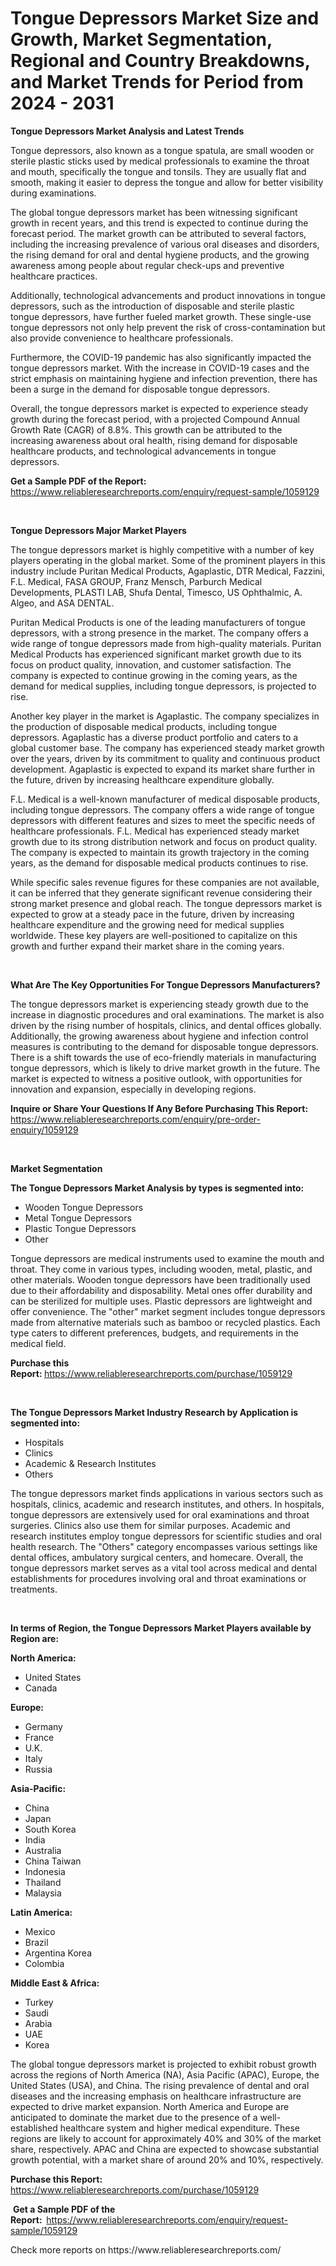 <p><h1>Tongue Depressors Market Size and Growth, Market Segmentation, Regional and Country Breakdowns, and Market Trends for Period from 2024 -  2031</h1></p><p><strong>Tongue Depressors Market Analysis and Latest Trends</strong></p>
<p><p>Tongue depressors, also known as a tongue spatula, are small wooden or sterile plastic sticks used by medical professionals to examine the throat and mouth, specifically the tongue and tonsils. They are usually flat and smooth, making it easier to depress the tongue and allow for better visibility during examinations.</p><p>The global tongue depressors market has been witnessing significant growth in recent years, and this trend is expected to continue during the forecast period. The market growth can be attributed to several factors, including the increasing prevalence of various oral diseases and disorders, the rising demand for oral and dental hygiene products, and the growing awareness among people about regular check-ups and preventive healthcare practices.</p><p>Additionally, technological advancements and product innovations in tongue depressors, such as the introduction of disposable and sterile plastic tongue depressors, have further fueled market growth. These single-use tongue depressors not only help prevent the risk of cross-contamination but also provide convenience to healthcare professionals.</p><p>Furthermore, the COVID-19 pandemic has also significantly impacted the tongue depressors market. With the increase in COVID-19 cases and the strict emphasis on maintaining hygiene and infection prevention, there has been a surge in the demand for disposable tongue depressors.</p><p>Overall, the tongue depressors market is expected to experience steady growth during the forecast period, with a projected Compound Annual Growth Rate (CAGR) of 8.8%. This growth can be attributed to the increasing awareness about oral health, rising demand for disposable healthcare products, and technological advancements in tongue depressors.</p></p>
<p><strong>Get a Sample PDF of the Report:&nbsp;</strong> <a href="https://www.reliableresearchreports.com/enquiry/request-sample/1059129">https://www.reliableresearchreports.com/enquiry/request-sample/1059129</a></p>
<p>&nbsp;</p>
<p><strong>Tongue Depressors Major Market Players</strong></p>
<p><p>The tongue depressors market is highly competitive with a number of key players operating in the global market. Some of the prominent players in this industry include Puritan Medical Products, Agaplastic, DTR Medical, Fazzini, F.L. Medical, FASA GROUP, Franz Mensch, Parburch Medical Developments, PLASTI LAB, Shufa Dental, Timesco, US Ophthalmic, A. Algeo, and ASA DENTAL.</p><p>Puritan Medical Products is one of the leading manufacturers of tongue depressors, with a strong presence in the market. The company offers a wide range of tongue depressors made from high-quality materials. Puritan Medical Products has experienced significant market growth due to its focus on product quality, innovation, and customer satisfaction. The company is expected to continue growing in the coming years, as the demand for medical supplies, including tongue depressors, is projected to rise.</p><p>Another key player in the market is Agaplastic. The company specializes in the production of disposable medical products, including tongue depressors. Agaplastic has a diverse product portfolio and caters to a global customer base. The company has experienced steady market growth over the years, driven by its commitment to quality and continuous product development. Agaplastic is expected to expand its market share further in the future, driven by increasing healthcare expenditure globally.</p><p>F.L. Medical is a well-known manufacturer of medical disposable products, including tongue depressors. The company offers a wide range of tongue depressors with different features and sizes to meet the specific needs of healthcare professionals. F.L. Medical has experienced steady market growth due to its strong distribution network and focus on product quality. The company is expected to maintain its growth trajectory in the coming years, as the demand for disposable medical products continues to rise.</p><p>While specific sales revenue figures for these companies are not available, it can be inferred that they generate significant revenue considering their strong market presence and global reach. The tongue depressors market is expected to grow at a steady pace in the future, driven by increasing healthcare expenditure and the growing need for medical supplies worldwide. These key players are well-positioned to capitalize on this growth and further expand their market share in the coming years.</p></p>
<p>&nbsp;</p>
<p><strong>What Are The Key Opportunities For Tongue Depressors Manufacturers?</strong></p>
<p><p>The tongue depressors market is experiencing steady growth due to the increase in diagnostic procedures and oral examinations. The market is also driven by the rising number of hospitals, clinics, and dental offices globally. Additionally, the growing awareness about hygiene and infection control measures is contributing to the demand for disposable tongue depressors. There is a shift towards the use of eco-friendly materials in manufacturing tongue depressors, which is likely to drive market growth in the future. The market is expected to witness a positive outlook, with opportunities for innovation and expansion, especially in developing regions.</p></p>
<p><strong>Inquire or Share Your Questions If Any Before Purchasing This Report:</strong> <a href="https://www.reliableresearchreports.com/enquiry/pre-order-enquiry/1059129">https://www.reliableresearchreports.com/enquiry/pre-order-enquiry/1059129</a></p>
<p>&nbsp;</p>
<p><strong>Market Segmentation</strong></p>
<p><strong>The Tongue Depressors Market Analysis by types is segmented into:</strong></p>
<p><ul><li>Wooden Tongue Depressors</li><li>Metal Tongue Depressors</li><li>Plastic Tongue Depressors</li><li>Other</li></ul></p>
<p><p>Tongue depressors are medical instruments used to examine the mouth and throat. They come in various types, including wooden, metal, plastic, and other materials. Wooden tongue depressors have been traditionally used due to their affordability and disposability. Metal ones offer durability and can be sterilized for multiple uses. Plastic depressors are lightweight and offer convenience. The "other" market segment includes tongue depressors made from alternative materials such as bamboo or recycled plastics. Each type caters to different preferences, budgets, and requirements in the medical field.</p></p>
<p><strong>Purchase this Report:&nbsp;</strong><a href="https://www.reliableresearchreports.com/purchase/1059129">https://www.reliableresearchreports.com/purchase/1059129</a></p>
<p>&nbsp;</p>
<p><strong>The Tongue Depressors Market Industry Research by Application is segmented into:</strong></p>
<p><ul><li>Hospitals</li><li>Clinics</li><li>Academic & Research Institutes</li><li>Others</li></ul></p>
<p><p>The tongue depressors market finds applications in various sectors such as hospitals, clinics, academic and research institutes, and others. In hospitals, tongue depressors are extensively used for oral examinations and throat surgeries. Clinics also use them for similar purposes. Academic and research institutes employ tongue depressors for scientific studies and oral health research. The "Others" category encompasses various settings like dental offices, ambulatory surgical centers, and homecare. Overall, the tongue depressors market serves as a vital tool across medical and dental establishments for procedures involving oral and throat examinations or treatments.</p></p>
<p>&nbsp;</p>
<p><strong>In terms of Region, the Tongue Depressors Market Players available by Region are:</strong></p>
<p>
    <p> <strong> North America: </strong>
        <ul>
            <li>United States</li>
            <li>Canada</li>
        </ul>
        </p> 
    <p> <strong> Europe: </strong>
        <ul>
            <li>Germany</li>
            <li>France</li>
            <li>U.K.</li>
            <li>Italy</li>
            <li>Russia</li>
        </ul>
        </p> 
    <p> <strong> Asia-Pacific: </strong>
        <ul>
            <li>China</li>
            <li>Japan</li>
            <li>South Korea</li>
            <li>India</li>
            <li>Australia</li>
            <li>China Taiwan</li>
            <li>Indonesia</li>
            <li>Thailand</li>
            <li>Malaysia</li>
        </ul>
        </p> 
    <p> <strong> Latin America: </strong>
        <ul>
            <li>Mexico</li>
            <li>Brazil</li>
            <li>Argentina Korea</li>
            <li>Colombia</li>
        </ul>
        </p> 
    <p> <strong> Middle East & Africa: </strong>
        <ul>
            <li>Turkey</li>
            <li>Saudi</li>
            <li>Arabia</li>
            <li>UAE</li>
            <li>Korea</li>
        </ul>
    </p>
    </p>
<p><p>The global tongue depressors market is projected to exhibit robust growth across the regions of North America (NA), Asia Pacific (APAC), Europe, the United States (USA), and China. The rising prevalence of dental and oral diseases and the increasing emphasis on healthcare infrastructure are expected to drive market expansion. North America and Europe are anticipated to dominate the market due to the presence of a well-established healthcare system and higher medical expenditure. These regions are likely to account for approximately 40% and 30% of the market share, respectively. APAC and China are expected to showcase substantial growth potential, with a market share of around 20% and 10%, respectively.</p></p>
<p><strong>Purchase this Report: </strong><a href="https://www.reliableresearchreports.com/purchase/1059129">https://www.reliableresearchreports.com/purchase/1059129</a></p>
<p>&nbsp;<strong>Get a Sample PDF of the Report:&nbsp;&nbsp;</strong><a href="https://www.reliableresearchreports.com/enquiry/request-sample/1059129">https://www.reliableresearchreports.com/enquiry/request-sample/1059129</a></p>
<p><strong></strong></p>
<p>Check more reports on https://www.reliableresearchreports.com/</p>